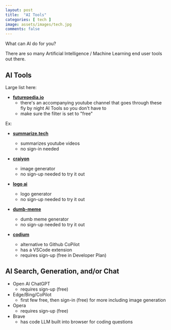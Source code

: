 ```yaml
---
layout: post
title:  "AI Tools"
categories: [ tech ]
image: assets/images/tech.jpg
comments: false
---
```


What can AI do for you?

There are so many Artificial Intelligence / Machine Learning end user tools out there.  

## AI Tools

Large list here:

+ **[futurepedia.io](https://www.futurepedia.io/ai-tools)**
    - there's an accompanying youtube channel that goes through these fly by night AI Tools so you don't have to
    - make sure the filter is set to "free"

Ex:

+ **[summarize.tech](https://www.summarize.tech/)**
    - summarizes youtube videos
    - no sign-in needed

+ **[craiyon](https://www.craiyon.com/)**
    - image generator
    - no sign-up needed to try it out

+ **[logo ai](https://www.logoai.com/)**
    - logo generator
    - no sign-up needed to try it out

+ **[dumb-meme](https://dumb-meme.herokuapp.com/)**
    - dumb meme generator
    - no sign-up needed to try it out


+ **[codium](https://www.codium.ai/)**
    - alternative to Github CoPilot
    - has a VSCode extension
    - requires sign-up (free in Developer Plan)




## AI Search, Generation, and/or Chat

- Open AI ChatGPT
    - requires sign-up (free)
- Edge/Bing/CoPilot
    - first few free, then sign-in (free) for more including image generation 
- Opera
    - requires sign-up (free)
- Brave
    - has code LLM built into browser for coding questions